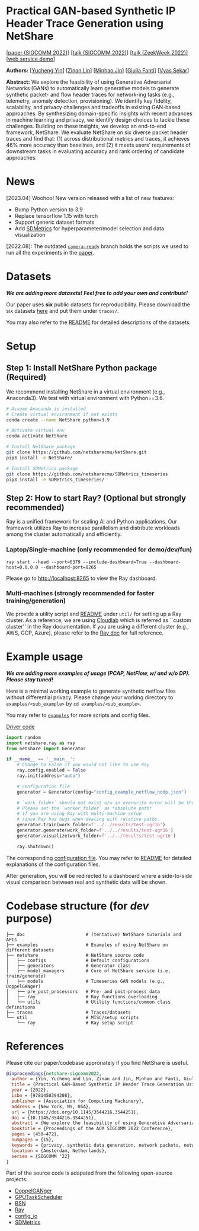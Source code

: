 # Practical GAN-based Synthetic IP Header Trace Generation using NetShare

[[paper (SIGCOMM 2022)](https://dl.acm.org/doi/abs/10.1145/3544216.3544251)]
[[talk (SIGCOMM 2022)](https://www.youtube.com/watch?v=mWnFIncjtWg)]
[[talk (ZeekWeek 2022)]](https://www.youtube.com/watch?v=MN_fa-FBOHg)
[[web service demo](https://drive.google.com/file/d/1vPuneEb14A2w7fKyCJ41NAHzsvpLQP5H/view)]

**Authors:** 
[[Yucheng Yin](https://sniperyyc.com/)]
[[Zinan Lin](http://www.andrew.cmu.edu/user/zinanl/)]
[[Minhao Jin](https://www.linkedin.com/in/minhao-jin-1328b8164/)]
[[Giulia Fanti](https://www.andrew.cmu.edu/user/gfanti/)]
[[Vyas Sekar](https://users.ece.cmu.edu/~vsekar/)]

**Abstract:** We explore the feasibility of using Generative Adversarial Networks (GANs) to automatically learn generative models to generate synthetic packet- and flow header traces for network-ing tasks (e.g., telemetry, anomaly detection, provisioning). We identify key fidelity, scalability, and privacy challenges and tradeoffs in existing GAN-based approaches. By synthesizing domain-specific insights with recent advances in machine learning and privacy, we identify design choices to tackle these challenges. Building on these insights, we develop an end-to-end framework, NetShare. We evaluate NetShare on six diverse packet header traces and find that: (1) across distributional metrics and traces, it achieves 46% more accuracy than baselines, and (2) it meets users’ requirements of downstream tasks in evaluating accuracy and rank ordering of candidate approaches.

# News
[2023.04] Woohoo! New version released with a list of new features:
- Bump Python version to 3.9
- Replace tensorflow 1.15 with torch
- Support generic dataset formats
- Add [SDMetrics](https://github.com/netsharecmu/SDMetrics_timeseries/tree/master/sdmetrics) for hyperparameter/model selection and data visualization

[2022.08]: The outdated [`camera-ready`](https://github.com/netsharecmu/NetShare/tree/camera-ready) branch holds the scripts we used to run all the experiments in the [paper](https://dl.acm.org/doi/abs/10.1145/3544216.3544251).

# Datasets
***We are adding more datasets! Feel free to add your own and contribute!***

Our paper uses **six** public datasets for reproducibility. Please download the six datasets [here](https://drive.google.com/drive/folders/1FOl1VMr0tXhzKEOupxnJE9YQ2GwfX2FD?usp=sharing) and put them under `traces/`.

You may also refer to the [README](traces/README.md) for detailed descriptions of the datasets.


# Setup
## Step 1: Install NetShare Python package (Required)
We recommend installing NetShare in a virtual environment (e.g., Anaconda3). We test with virtual environment with Python==3.6.

```Bash
# Assume Anaconda is installed
# Create virtual environment if not exists
conda create --name NetShare python=3.9

# Activate virtual env
conda activate NetShare

# Install NetShare package
git clone https://github.com/netsharecmu/NetShare.git
pip3 install -e NetShare/

# Install SDMetrics package
git clone https://github.com/netsharecmu/SDMetrics_timeseries
pip3 install -e SDMetrics_timeseries/
```

## Step 2: How to start Ray? (Optional but **strongly** recommended)
Ray is a unified framework for scaling AI and Python applications. Our framework utilizes Ray to increase parallelism and distribute workloads among the cluster automatically and efficiently.

### Laptop/Single-machine (only recommended for demo/dev/fun)
```
ray start --head --port=6379 --include-dashboard=True --dashboard-host=0.0.0.0 --dashboard-port=8265
```

Please go to [http://localhost:8265](http://localhost:8265) to view the Ray dashboard.


### Multi-machines (**strongly** recommended for faster training/generation)
We provide a utility script and [README](util/README.md) under `util/` for setting up a Ray cluster. As a reference, we are using [Cloudlab](https://www.cloudlab.us/) which is referred as ``custom cluster'' in the Ray documentation. If you are using a different cluster (e.g., AWS, GCP, Azure), please refer to the [Ray doc](https://docs.ray.io/en/releases-2.0.0rc0/cluster/cloud.html#cluster-cloud) for full reference.



# Example usage
***We are adding more examples of usage (PCAP, NetFlow, w/ and w/o DP). Please stay tuned!***

Here is a minimal working example to generate synthetic netflow files without differential privacy. Please change your working directory to  `examples/<sub_example>` by `cd examples/<sub_example>`. 

You may refer to [`examples`](examples/) for more scripts and config files. 

[Driver code](examples/netflow/driver.py)
```Python
import random
import netshare.ray as ray
from netshare import Generator

if __name__ == '__main__':
    # Change to False if you would not like to use Ray
    ray.config.enabled = False
    ray.init(address="auto")

    # configuration file
    generator = Generator(config="config_example_netflow_nodp.json")

    # `work_folder` should not exist o/w an overwrite error will be thrown.
    # Please set the `worker_folder` as *absolute path*
    # if you are using Ray with multi-machine setup
    # since Ray has bugs when dealing with relative paths.
    generator.train(work_folder=f'../../results/test-ugr16')
    generator.generate(work_folder=f'../../results/test-ugr16')
    generator.visualize(work_folder=f'../../results/test-ugr16')

    ray.shutdown()
```

The corresponding [configuration file](examples/netflow/config_example_netflow_nodp.json).
You may refer to [README](netshare/configs/README.md) for detailed explanations of the configuration files.

After generation, you will be redirected to a dashboard where a side-to-side visual comparison between real and synthetic data will be shown.

# Codebase structure (for *dev* purpose)
```
├── doc                       # (tentative) NetShare tutorials and APIs
├── examples                  # Examples of using NetShare on different datasets
├── netshare                  # NetShare source code
│   ├── configs               # Default configurations  
│   ├── generators            # Generator class
│   ├── model_managers        # Core of NetShare service (i.e, train/generate)
│   ├── models                # Timeseries GAN models (e.g., DoppelGANger)
│   ├── pre_post_processors   # Pre- and post-process data
│   ├── ray                   # Ray functions overloading
│   └── utils                 # Utility functions/common class definitions
├── traces                    # Traces/datasets
└── util                      # MISC/setup scripts
    └── ray                   # Ray setup script
```


# References
Please cite our paper/codebase approriately if you find NetShare is useful.

```bibtex
@inproceedings{netshare-sigcomm2022,
  author = {Yin, Yucheng and Lin, Zinan and Jin, Minhao and Fanti, Giulia and Sekar, Vyas},
  title = {Practical GAN-Based Synthetic IP Header Trace Generation Using NetShare},
  year = {2022},
  isbn = {9781450394208},
  publisher = {Association for Computing Machinery},
  address = {New York, NY, USA},
  url = {https://doi.org/10.1145/3544216.3544251},
  doi = {10.1145/3544216.3544251},
  abstract = {We explore the feasibility of using Generative Adversarial Networks (GANs) to automatically learn generative models to generate synthetic packet- and flow header traces for networking tasks (e.g., telemetry, anomaly detection, provisioning). We identify key fidelity, scalability, and privacy challenges and tradeoffs in existing GAN-based approaches. By synthesizing domain-specific insights with recent advances in machine learning and privacy, we identify design choices to tackle these challenges. Building on these insights, we develop an end-to-end framework, NetShare. We evaluate NetShare on six diverse packet header traces and find that: (1) across all distributional metrics and traces, it achieves 46% more accuracy than baselines and (2) it meets users' requirements of downstream tasks in evaluating accuracy and rank ordering of candidate approaches.},
  booktitle = {Proceedings of the ACM SIGCOMM 2022 Conference},
  pages = {458–472},
  numpages = {15},
  keywords = {privacy, synthetic data generation, network packets, network flows, generative adversarial networks},
  location = {Amsterdam, Netherlands},
  series = {SIGCOMM '22}
}
```

Part of the source code is adapated from the following open-source projects:

- [DoppelGANger](https://github.com/fjxmlzn/DoppelGANger)
- [GPUTaskScheduler](https://github.com/fjxmlzn/GPUTaskScheduler)
- [BSN](https://github.com/fjxmlzn/BSN)
- [Ray](https://github.com/ray-project/ray)
- [config_io](https://github.com/fjxmlzn/config_io)
- [SDMetrics](https://github.com/sdv-dev/SDMetrics)

